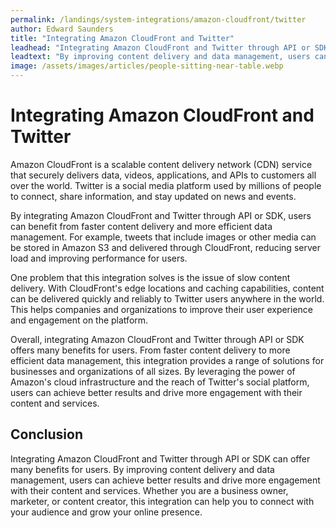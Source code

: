 ```yaml
---
permalink: /landings/system-integrations/amazon-cloudfront/twitter
author: Edward Saunders
title: "Integrating Amazon CloudFront and Twitter"
leadhead: "Integrating Amazon CloudFront and Twitter through API or SDK can offer many benefits for users"
leadtext: "By improving content delivery and data management, users can achieve better results and drive more engagement with their content and services. Whether you are a business owner, marketer, or content creator, this integration can help you to connect with your audience and grow your online presence."
image: /assets/images/articles/people-sitting-near-table.webp
---
```

<div class="arttext">    <h1>Integrating Amazon CloudFront and Twitter</h1>
    <p>Amazon CloudFront is a scalable content delivery network (CDN) service that securely delivers data, videos, applications, and APIs to customers all over the world. Twitter is a social media platform used by millions of people to connect, share information, and stay updated on news and events.</p>
    <p>By integrating Amazon CloudFront and Twitter through API or SDK, users can benefit from faster content delivery and more efficient data management. For example, tweets that include images or other media can be stored in Amazon S3 and delivered through CloudFront, reducing server load and improving performance for users.</p>
    <p>One problem that this integration solves is the issue of slow content delivery. With CloudFront's edge locations and caching capabilities, content can be delivered quickly and reliably to Twitter users anywhere in the world. This helps companies and organizations to improve their user experience and engagement on the platform.</p>
    <p>Overall, integrating Amazon CloudFront and Twitter through API or SDK offers many benefits for users. From faster content delivery to more efficient data management, this integration provides a range of solutions for businesses and organizations of all sizes. By leveraging the power of Amazon's cloud infrastructure and the reach of Twitter's social platform, users can achieve better results and drive more engagement with their content and services.</p>
    <h2>Conclusion</h2>
    <p>Integrating Amazon CloudFront and Twitter through API or SDK can offer many benefits for users. By improving content delivery and data management, users can achieve better results and drive more engagement with their content and services. Whether you are a business owner, marketer, or content creator, this integration can help you to connect with your audience and grow your online presence.</p>
</div>
